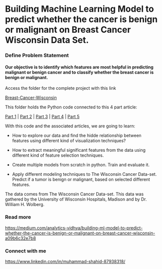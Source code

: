 # Building Machine Learning Model to predict whether the cancer is benign or malignant on Breast Cancer Wisconsin Data Set.
### Define Problem Statement
#### Our objective is to identify which features are most helpful in predicting malignant or benign cancer and to classify whether the breast cancer is benign or malignant.

Access the folder for the complete project with this link

[Breast-Cancer-Wisconsin](https://github.com/Muhd-Shahid/Breast-Cancer-Wisconsin/)


This folder holds the Python code connected to this 4 part article:

[Part 1](https://medium.com/analytics-vidhya/building-ml-model-to-predict-whether-the-cancer-is-benign-or-malignant-on-breast-cancer-wisconsin-a09b6c32e7b8) | [Part 2](https://medium.com/analytics-vidhya/building-ml-model-to-predict-whether-the-cancer-is-benign-or-malignant-on-breast-cancer-wisconsin-b8249b55fc62) | [Part 3](https://medium.com/@shahid_dhn/building-ml-model-to-predict-whether-the-cancer-is-benign-or-malignant-on-breast-cancer-wisconsin-d6cf8b47f49a) | [Part 4](https://shahid-dhn.medium.com/building-ml-model-to-predict-whether-the-cancer-is-benign-or-malignant-on-breast-cancer-wisconsin-8654994ca20a) | [Part 5](https://shahid-dhn.medium.com/deploying-breast-cancer-prediction-model-using-flask-apis-and-heroku-4fd3b65b2f26)

With this code and the associated articles, we are going to learn:

* How to explore our data and find the hidde relationship between features using different kind of visualization techniques?

* How to extract meaningful significant features from the data using different kind of feature selection techniques.

* Create multiple models from scratch in python. Train and evaluate it.

* Apply different modeling techniques to The Wisconsin Cancer Data-set. Predict if a tumor is benign or malignant, based on selected different features.

The data comes from The Wisconsin Cancer Data-set.
This data was gathered by the University of Wisconsin Hospitals, Madison and by Dr. William H. Wolberg.

### Read more
https://medium.com/analytics-vidhya/building-ml-model-to-predict-whether-the-cancer-is-benign-or-malignant-on-breast-cancer-wisconsin-a09b6c32e7b8

### Connect with me
https://www.linkedin.com/in/muhammad-shahid-87938318/

